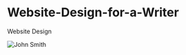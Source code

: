 # Website-Design-for-a-Writer
  Website Design 

![John Smith](https://user-images.githubusercontent.com/49602130/60090711-7e1b1400-975c-11e9-84c8-ac2c5068e779.png)

